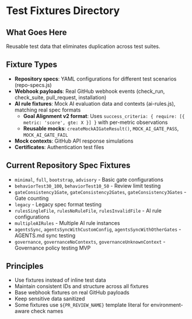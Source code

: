 # Test Fixtures Directory

## What Goes Here
Reusable test data that eliminates duplication across test suites.

## Fixture Types
- **Repository specs**: YAML configurations for different test scenarios (repo-specs.js)
- **Webhook payloads**: Real GitHub webhook events (check_run, check_suite, pull_request, installation)
- **AI rule fixtures**: Mock AI evaluation data and contexts (ai-rules.js), matching real spec formats
  - **Goal Alignment v2 format**: Uses `success_criteria: { require: [{ metric: 'score', gte: X }] }` with per-metric observations
  - **Reusable mocks**: `createMockAIGateResult()`, `MOCK_AI_GATE_PASS`, `MOCK_AI_GATE_FAIL`
- **Mock contexts**: GitHub API response simulations
- **Certificates**: Authentication test files

## Current Repository Spec Fixtures
- `minimal`, `full`, `bootstrap`, `advisory` - Basic gate configurations
- `behaviorTest30_100`, `behaviorTest10_50` - Review limit testing
- `gateConsistency1Gate`, `gateConsistency2Gates`, `gateConsistency3Gates` - Gate counting
- `legacy` - Legacy spec format testing
- `rulesSingleFile`, `rulesNoRuleFile`, `rulesInvalidFile` - AI rule configurations
- `multipleAIRules` - Multiple AI rule instances
- `agentsSync`, `agentsSyncWithCustomConfig`, `agentsSyncWithOtherGates` - AGENTS.md sync testing
- `governance`, `governanceNoContexts`, `governanceUnknownContext` - Governance policy testing MVP

## Principles
- Use fixtures instead of inline test data
- Maintain consistent IDs and structure across all fixtures
- Base webhook fixtures on real GitHub payloads
- Keep sensitive data sanitized
- Some fixtures use `${PR_REVIEW_NAME}` template literal for environment-aware check names